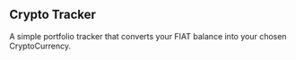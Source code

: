 ## Crypto Tracker

A simple portfolio tracker that converts your FIAT balance into your chosen CryptoCurrency.
